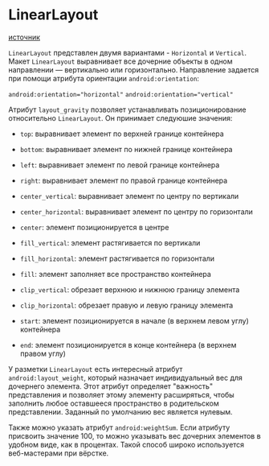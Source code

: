 # LinearLayout

[источник](https://developer.alexanderklimov.ru/android/layout/linearlayout.php)

`LinearLayout` представлен двумя вариантами - `Horizontal` и `Vertical`. Макет `LinearLayout` выравнивает все дочерние объекты в одном направлении — вертикально или горизонтально. Направление задается при помощи атрибута ориентации `android:orientation`:

`android:orientation="horizontal"`
`android:orientation="vertical"`

Атрибут `layout_gravity` позволяет устанавливать позиционирование относительно `LinearLayout`. Он принимает следуюшие значения:

- `top`: выравнивает элемент по верхней границе контейнера

- `bottom`: выравнивает элемент по нижней границе контейнера

- `left`: выравнивает элемент по левой границе контейнера

- `right`: выравнивает элемент по правой границе контейнера

- `center_vertical`: выравнивает элемент по центру по вертикали

- `center_horizontal`: выравнивает элемент по центру по горизонтали

- `center`: элемент позиционируется в центре

- `fill_vertical`: элемент растягивается по вертикали

- `fill_horizontal`: элемент растягивается по горизонтали

- `fill`: элемент заполняет все пространство контейнера

- `clip_vertical`: обрезает верхнюю и нижнюю границу элемента

- `clip_horizontal`: обрезает правую и левую границу элемента

- `start`: элемент позиционируется в начале (в верхнем левом углу) контейнера

- `end`: элемент позиционируется в конце контейнера (в верхнем правом углу)

У разметки `LinearLayout` есть интересный атрибут `android:layout_weight`, который назначает индивидуальный вес для дочернего элемента. Этот атрибут определяет "важность" представления и позволяет этому элементу расширяться, чтобы заполнить любое оставшееся пространство в родительском представлении. Заданный по умолчанию вес является нулевым.

Также можно указать атрибут `android:weightSum`. Если атрибуту присвоить значение 100, то можно указывать вес дочерних элементов в удобном виде, как в процентах. Такой способ широко используется веб-мастерами при вёрстке.